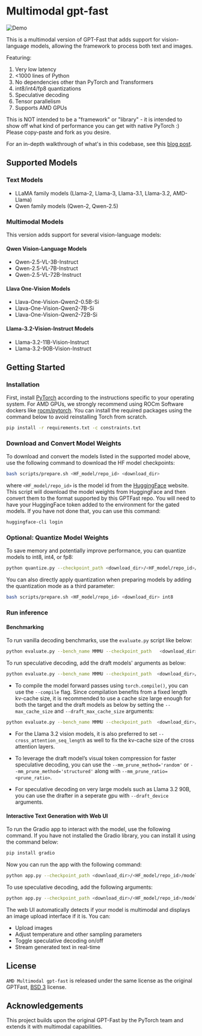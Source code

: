# Multimodal gpt-fast

![Demo](./media/MMSpecDec.gif)

This is a multimodal version of GPT-Fast that adds support for vision-language models, allowing the framework to process both text and images.

Featuring:
1. Very low latency
2. <1000 lines of Python
3. No dependencies other than PyTorch and Transformers
4. int8/int4/fp8 quantizations
5. Speculative decoding
6. Tensor parallelism
7. Supports AMD GPUs

This is NOT intended to be a "framework" or "library" - it is intended to show off what kind of performance you can get with native PyTorch :) Please copy-paste and fork as you desire.

For an in-depth walkthrough of what's in this codebase, see this [blog post](link_to_be_added).

## Supported Models

### Text Models
- LLaMA family models (Llama-2, Llama-3, Llama-3.1, Llama-3.2, AMD-Llama)
- Qwen family models (Qwen-2, Qwen-2.5)

### Multimodal Models
This version adds support for several vision-language models:

#### Qwen Vision-Language Models
- Qwen-2.5-VL-3B-Instruct
- Qwen-2.5-VL-7B-Instruct
- Qwen-2.5-VL-72B-Instruct

#### Llava One-Vision Models
- Llava-One-Vision-Qwen2-0.5B-Si
- Llava-One-Vision-Qwen2-7B-Si
- Llava-One-Vision-Qwen2-72B-Si

#### Llama-3.2-Vision-Instruct Models
- Llama-3.2-11B-Vision-Instruct
- Llama-3.2-90B-Vision-Instruct


## Getting Started
### Installation
First, install [PyTorch](http://pytorch.org/) according to the instructions specific to your operating system. For AMD GPUs, we strongly recommend using ROCm Software dockers like [rocm/pytorch](https://hub.docker.com/r/rocm/pytorch).
You can install the required packages using the command below to avoid reinstalling Torch from scratch.
```bash
pip install -r requirements.txt -c constraints.txt
```

### Download and Convert Model Weights

To download and convert the models listed in the supported model above, use the following command to download the HF model checkpoints:
```bash
bash scripts/prepare.sh <HF_model/repo_id> <download_dir> 
```
where `<HF_model/repo_id>` is the model id from the [HuggingFace](https://huggingface.co/) website. This script will download the model weights from HuggingFace and then convert them to the format supported by this GPTFast repo. You will need to have your HuggingFace token added to the environment for the gated models. If you have not done that, you can use this command:
```bash
huggingface-cli login
```
### Optional: Quantize Model Weights
To save memory and potentially improve performance, you can quantize models to int8, int4, or fp8:

```bash
python quantize.py --checkpoint_path <download_dir>/<HF_model/repo_id>/model.pth --mode int8
```
You can also directly apply quantization when preparing models by adding the quantization mode as a third parameter:
```bash
bash scripts/prepare.sh <HF_model/repo_id> <download_dir> int8
```

### Run inference

#### Benchmarking
To run vanilla decoding benchmarks, use the `evaluate.py` script like below:

```bash
python evaluate.py --bench_name MMMU --checkpoint_path   <download_dir>/<HF_model/repo_id>/model.pth`
```

To run speculative decoding, add the draft models' arguments as below:

```bash
python evaluate.py --bench_name MMMU --checkpoint_path  <download_dir>/<HF_model_target/repo_id>/model.pth --draft_checkpoint_path  <download_dir>/<HF_model_draft/repo_id>/model.pth --speculate_k <\#_of_draft_tokens>`
```
- To compile the model forward passes using `torch.compile()`, you can use the `--compile` flag. Since compilation benefits from a fixed length kv-cache size, it is recommended to use a cache size large enough for both the target and the draft models as below by setting the `--max_cache_size` and `--draft_max_cache_size` arguments:

```bash
python evaluate.py --bench_name MMMU --checkpoint_path  <download_dir>/<HF_model_target/repo_id>/model.pth  --draft_checkpoint_path <download_dir>/<HF_model_draft/repo_id>/model.pth --speculate_k <\#_of_draft_tokens> --compile --max_cache_size <target_model_cache_size> --draft_max_cache_size <target_model_cache_size>
```
- For the Llama 3.2 vision models, it is also preferred to set `--cross_attention_seq_length` as well to fix the kv-cache size of the cross attention layers.

- To leverage the draft model’s visual token compression for faster speculative decoding, you can use the `--mm_prune_method='random'` or  `--mm_prune_method='structured'` along with `--mm_prune_ratio=<prune_ratio>`.

- For speculative decoding on very large models such as Llama 3.2 90B, you can use the drafter in a seperate gpu with `--draft_device` arguments.

#### Interactive Text Generation with Web UI
To run the Gradio app to interact with the model, use the following command. If you have not installed the Gradio library, you can install it using the command below:

```bash
pip install gradio
```

Now you can run the app with the following command:
```bash
python app.py --checkpoint_path <download_dir>/<HF_model/repo_id>/model.pth
```

To use speculative decoding, add the following arguments:

```bash
python app.py --checkpoint_path <download_dir>/<HF_model/repo_id>/model.pth --speculate_k <#_of_draft_tokens>
```

The web UI automatically detects if your model is multimodal and displays an image upload interface if it is. You can:
- Upload images
- Adjust temperature and other sampling parameters
- Toggle speculative decoding on/off
- Stream generated text in real-time

## License

`AMD Multimodal gpt-fast` is released under the same license as the original GPTFast, [BSD 3](https://github.com/pytorch-labs/gpt-fast/main/LICENSE) license.

## Acknowledgements
This project builds upon the original GPT-Fast by the PyTorch team and extends it with multimodal capabilities.
